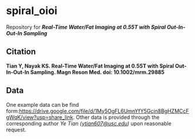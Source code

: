 # spiral_oioi
Repository for ***Real-Time Water/Fat Imaging at 0.55T with Spiral Out-In-Out-In Sampling***

## Citation

**Tian Y, Nayak KS. Real-Time Water/Fat Imaging at 0.55T with Spiral Out-In-Out-In Sampling. Magn Reson Med. doi: 10.1002/mrm.29885**

## Data
One example data can be find form:https://drive.google.com/file/d/1My5OgFL6UmnYfY5Gcin8BgHZMCcFgWqK/view?usp=share_link. Other data is provided through the corresponding author *Ye Tian (ytian607@usc.edu)* upon reasonable request.
